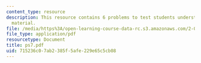 ```yaml
---
content_type: resource
description: This resource contains 6 problems to test students understanding of course
  material.
file: /media/https%3A/open-learning-course-data-rc.s3.amazonaws.com/2-001-mechanics-materials-i-fall-2006/715236c07ab2385f5afe229e65c5cb08_ps7.pdf
file_type: application/pdf
resourcetype: Document
title: ps7.pdf
uid: 715236c0-7ab2-385f-5afe-229e65c5cb08
---
```

